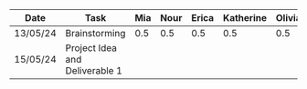 
| Date     | Task                            | Mia       | Nour      | Erica     | Katherine | Olivia    | Kiana     |
| -------- | --------------------------------| --------- | --------- | --------- | --------- | --------- | --------- |
| 13/05/24 | Brainstorming                   | 0.5       | 0.5       | 0.5       | 0.5       | 0.5       | 0.5       |
| 15/05/24 | Project Idea and Deliverable 1  |           |           |           |           |           |           |



